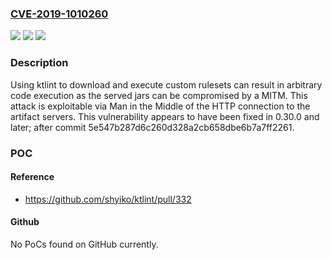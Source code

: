 ### [CVE-2019-1010260](https://cve.mitre.org/cgi-bin/cvename.cgi?name=CVE-2019-1010260)
![](https://img.shields.io/static/v1?label=Product&message=ktlint&color=blue)
![](https://img.shields.io/static/v1?label=Version&message=n%2Fa&color=blue)
![](https://img.shields.io/static/v1?label=Vulnerability&message=Other&color=brighgreen)

### Description

Using ktlint to download and execute custom rulesets can result in arbitrary code execution as the served jars can be compromised by a MITM. This attack is exploitable via Man in the Middle of the HTTP connection to the artifact servers. This vulnerability appears to have been fixed in 0.30.0 and later; after commit 5e547b287d6c260d328a2cb658dbe6b7a7ff2261.

### POC

#### Reference
- https://github.com/shyiko/ktlint/pull/332

#### Github
No PoCs found on GitHub currently.

